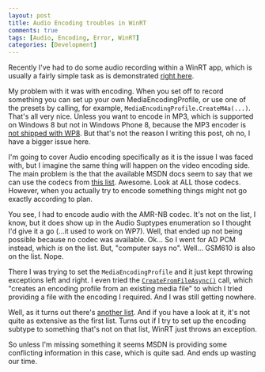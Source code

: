 ```yaml
---
layout: post
title: Audio Encoding troubles in WinRT
comments: true
tags: [Audio, Encoding, Error, WinRT]
categories: [Development]
---
```

Recently I've had to do some audio recording within a WinRT app, which is usually a fairly simple task as is demonstrated <a title="sample" href="https://code.msdn.microsoft.com/windowsapps/Media-Capture-Sample-adf87622">right here</a>.

My problem with it was with encoding. When you set off to record something you can set up your own MediaEncodingProfile, or use one of the presets by calling, for example, `MediaEncodingProfile.CreateM4a(...)`<!--more-->. That's all very nice. Unless you want to encode in MP3, which is supported on Windows 8 but not in Windows Phone 8, because the MP3 encoder is <a title="mp3" href="http://msdn.microsoft.com/en-US/library/windows/apps/windows.media.mediaproperties.mediaencodingprofile.createmp3">not shipped with WP8</a>. But that's not the reason I writing this post, oh no, I have a bigger issue here.

I'm going to cover Audio encoding specifically as it is the issue I was faced with, but I imagine the same thing will happen on the video encoding side. The main problem is the that the available MSDN docs seem to say that we can use the codecs from <a title="codecs" href="http://msdn.microsoft.com/en-us/library/windows/apps/hh986969.aspx">this list</a>. Awesome. Look at ALL those codecs. However, when you actually try to encode something things might not go exactly according to plan.

You see, I had to encode audio with the AMR-NB codec. It's not on the list, I know, but it does show up in the Audio Suptypes enumeration so I thought I'd give it a go (...it used to work on WP7). Well, that ended up not being possible because no codec was available. Ok... So I went for AD PCM instead, which <em>is</em> on the list. But, "computer says no". Well... GSM610 is also on the list. Nope. 

There I was trying to set the `MediaEncodingProfile` and it just kept throwing exceptions left and right. I even tried the <a href="http://msdn.microsoft.com/en-US/library/windows/apps/windows.media.mediaproperties.mediaencodingprofile.createfromfileasync">`CreateFromFileAsync()`</a> call, which "creates an encoding profile from an existing media file" to which I tried providing a file with the encoding I required. And I was still getting nowhere.

Well, as it turns out there's <a title="subtypes" href="http://msdn.microsoft.com/en-us/library/windows.media.mediaproperties.audioencodingproperties.subtype.aspx">another list</a>. And if you have a look at it, it's not quite as extensive as the first list. Turns out if I try to set up the encoding subtype to something that's not on that list, WinRT just throws an exception.

So unless I'm missing something it seems MSDN is providing some conflicting information in this case, which is quite sad. And ends up wasting our time.
